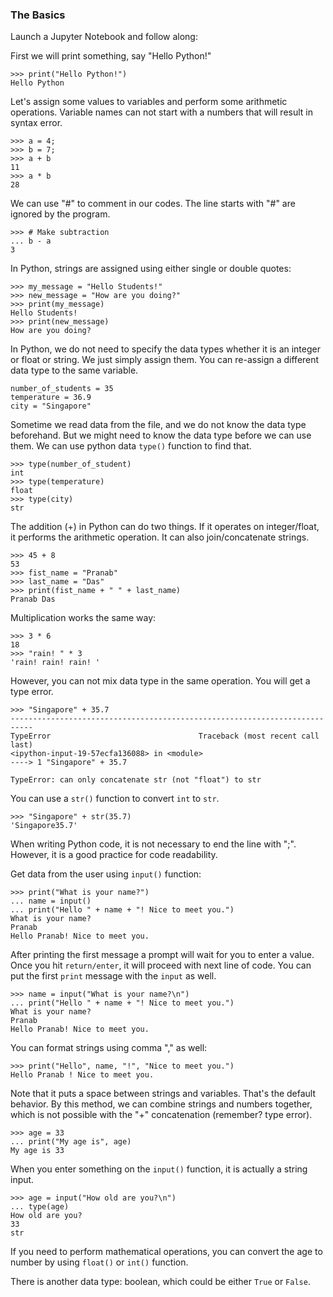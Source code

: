 ### The Basics 

Launch a Jupyter Notebook and follow along: 

First we will print something, say "Hello Python!" 
```
>>> print("Hello Python!") 
Hello Python 
```

Let's assign some values to variables and perform some arithmetic operations. Variable names can not start with a numbers that will result in syntax error.  
```
>>> a = 4; 
>>> b = 7; 
>>> a + b 
11 
>>> a * b 
28 
``` 

We can use "#" to comment in our codes. The line starts with "#" are ignored by the program. 
```
>>> # Make subtraction 
... b - a
3
``` 

In Python, strings are assigned using either single or double quotes: 
```
>>> my_message = "Hello Students!" 
>>> new_message = "How are you doing?"
>>> print(my_message)
Hello Students!
>>> print(new_message)
How are you doing?
``` 

In Python, we do not need to specify the data types whether it is an integer or float or string. We just simply assign them. You can re-assign a different data type to the same variable.  
``` 
number_of_students = 35 
temperature = 36.9 
city = "Singapore" 
``` 

Sometime we read data from the file, and we do not know the data type beforehand. But we might need to know the data type before we can use them. We can use python data `type()` function to find that. 
```
>>> type(number_of_student)
int 
>>> type(temperature) 
float 
>>> type(city)
str 
``` 

The addition (+) in Python can do two things. If it operates on integer/float, it performs the arithmetic operation. It can also join/concatenate strings. 
``` 
>>> 45 + 8 
53 
>>> fist_name = "Pranab" 
>>> last_name = "Das" 
>>> print(fist_name + " " + last_name) 
Pranab Das 
``` 

Multiplication works the same way: 
``` 
>>> 3 * 6 
18 
>>> "rain! " * 3
'rain! rain! rain! '
``` 

However, you can not mix data type in the same operation. You will get a type error. 
```
>>> "Singapore" + 35.7
---------------------------------------------------------------------------
TypeError                                 Traceback (most recent call last)
<ipython-input-19-57ecfa136088> in <module>
----> 1 "Singapore" + 35.7

TypeError: can only concatenate str (not "float") to str
``` 

You can use a `str()` function to convert `int` to `str`. 
```
>>> "Singapore" + str(35.7) 
'Singapore35.7'
```

When writing Python code, it is not necessary to end the line with ";". However, it is a good practice for code readability. 

Get data from the user using `input()` function: 
```
>>> print("What is your name?")
... name = input()
... print("Hello " + name + "! Nice to meet you.")
What is your name?
Pranab
Hello Pranab! Nice to meet you. 
```

After printing the first message a prompt will wait for you to enter a value. Once you hit `return/enter`, it will proceed with next line of code. You can put the first `print` message with the `input` as well. 
```
>>> name = input("What is your name?\n")
... print("Hello " + name + "! Nice to meet you.")
What is your name?
Pranab
Hello Pranab! Nice to meet you. 
``` 

You can format strings using comma "," as well: 
```
>>> print("Hello", name, "!", "Nice to meet you.")
Hello Pranab ! Nice to meet you. 
```
Note that it puts a space between strings and variables. That's the default behavior. By this method, we can combine strings and numbers together, which is not possible with the "+" concatenation (remember? type error). 
```
>>> age = 33
... print("My age is", age)
My age is 33
```

When you enter something on the `input()` function, it is actually a string input. 
```
>>> age = input("How old are you?\n") 
... type(age)
How old are you? 
33
str 
``` 

If you need to perform mathematical operations, you can convert the age to number by using `float()` or `int()` function.  

There is another data type: boolean, which could be either `True` or `False`. 
